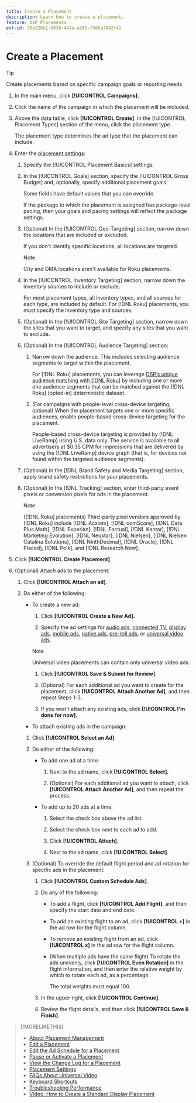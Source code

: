 ```yaml
---
title: Create a Placement
description: Learn how to create a placement.
feature: DSP Placements
exl-id: 28a328b1-0839-442e-a245-f586a7042f41
---
```

# Create a Placement

>[!TIP]
>
>Create placements based on specific campaign goals or reporting needs.

1. In the main menu, click **[!UICONTROL Campaigns]**.

1. Click the name of the campaign in which the placement will be included.

1. Above the data table, click **[!UICONTROL Create]**. In the [!UICONTROL Placement Types] section of the menu, click the placement type.

    The placement type determines the ad type that the placement can include.

1. Enter the [placement settings](placement-settings.md):

   1. Specify the [!UICONTROL Placement Basics] settings.

   1. In the [!UICONTROL Goals] section, specify the [!UICONTROL Gross Budget] and, optionally, specify additional placement goals.

      Some fields have default values that you can override.

      If the package to which the placement is assigned has package-level pacing, then your goals and pacing settings will reflect the package settings.

   1. (Optional) In the [!UICONTROL Geo-Targeting] section, narrow down the locations that are included or excluded.

      If you don't identify specific locations, all locations are targeted.

      >[!NOTE]
      >
      >City and DMA locations aren't available for Roku placements.

   1. In the [!UICONTROL Inventory Targeting] section, narrow down the inventory sources to include or exclude.

      For most placement types, all inventory types, and all sources for each type, are included by default. For [!DNL Roku] placements, you must specify the inventory type and sources.

   1. (Optional) In the [!UICONTROL Site Targeting] section, narrow down the sites that you want to target, and specify any sites that you want to exclude.

   1. (Optional) In the [!UICONTROL Audience Targeting] section:

      1. Narrow down the audience. This includes selecting audience segments to target within the placement.

         For [!DNL Roku] placements, you can leverage [DSP’s unique audience matching with [!DNL Roku]](/help/dsp/inventory/roku-inventory.md) by including one or more one audience segments that can be matched against the [!DNL Roku] (opted-in) deterministic dataset.

      1. (For campaigns with people-level cross-device targeting; optional) When the placement targets one or more specific audiences, enable people-based cross-device targeting for the placement.

         People-based cross-device targeting is provided by [!DNL LiveRamp] using U.S. data only. The service is available to all advertisers at $0.35 CPM for impressions that are delivered by using the [!DNL LiveRamp] device graph (that is, for devices not found within the targeted audience segments).

   1. (Optional) In the [!DNL Brand Safety and Media Targeting] section, apply brand safety restrictions for your placements.

   1. (Optional) In the [!DNL Tracking] section, enter third-party event pixels or conversion pixels for ads in the placement.

      >[!NOTE]
      >
      >([!DNL Roku] placements) Third-party pixel vendors approved by [!DNL Roku] include [!DNL Acxiom], [!DNL comScore], [!DNL Data Plus Math], [!DNL Experian], [!DNL Factual], [!DNL Kantar], [!DNL Marketing Evolution], [!DNL Neustar], [!DNL Nielsen], [!DNL Nielsen Catalina Solutions], [!DNL NinthDecimal], [!DNL Oracle], [!DNL Placed], [!DNL Polk], and [!DNL Research Now].

1. Click **[!UICONTROL Create Placement]**.

1. (Optional) Attach ads to the placement:

   1. Click **[!UICONTROL Attach an ad]**.

   1. Do either of the following:

      * To create a new ad:

        1. Click **[!UICONTROL Create a New Ad].**

        1. Specify the ad settings for [audio ads](/help/dsp/campaign-management/ads/ad-settings-audio.md), [connected TV](/help/dsp/campaign-management/ads/ad-settings-connected-tv.md), [display ads](/help/dsp/campaign-management/ads/ad-settings-display.md), [mobile ads](/help/dsp/campaign-management/ads/ad-settings-mobile.md), [native ads](/help/dsp/campaign-management/ads/ad-settings-native.md), [pre-roll ads](/help/dsp/campaign-management/ads/ad-settings-pre-roll.md), or [universal video ads](/help/dsp/campaign-management/ads/ad-settings-universal-video.md).

        >[!NOTE]
        >
        >Universal video placements can contain only universal video ads.

        1. Click **[!UICONTROL Save & Submit for Review]**.

        1. (Optional) For each additional ad you want to create for the placement, click **[!UICONTROL Attach Another Ad]**, and then repeat Steps 1-3.

        1. If you won't attach any existing ads, click **[!UICONTROL I'm done for now]**.

       * To attach existing ads in the campaign:

        1. Click **[!UICONTROL Select an Ad]**.

        1. Do either of the following:

            * To add one ad at a time:

              1. Next to the ad name, click **[!UICONTROL Select].**

              1. (Optional) For each additional ad you want to attach, click **[!UICONTROL Attach Another Ad]**, and then repeat the process.

            * To add up to 20 ads at a time:

               1. Select the check box above the ad list.

               1. Select the check box next to each ad to add.

               1. Click **[!UICONTROL Attach]**.

               1. Next to the ad name, click **[!UICONTROL Select]**.

         1. (Optional) To override the default flight period and ad rotation for specific ads in the placement:

            1. Click **[!UICONTROL Custom Schedule Ads]**.

            1. Do any of the following:

               * To add a flight, click **[!UICONTROL Add Flight]**, and then specify the start date and end date.

               * To add an existing flight to an ad, click **[!UICONTROL +]** in the ad row for the flight column.

               * To remove an existing flight from an ad, click **[!UICONTROL x]** in the ad row for the flight column.

               * (When multiple ads have the same flight) To rotate the ads unevenly, click **[!UICONTROL Even Rotation]** in the flight information, and then enter the relative weight by which to rotate each ad, as a percentage.

                  The total weights must equal 100.

            1. In the upper right, click **[!UICONTROL Continue]**.

            1. Review the flight details, and then click **[!UICONTROL Save & Finish]**.

>[!MORELIKETHIS]
>
>* [About Placement Management](placement-about.md)
>* [Edit a Placement](placement-edit.md)
>* [Edit the Ad Schedule for a Placement](placement-edit-ad-schedule.md)
>* [Pause or Activate a Placement](placement-pause-activate.md)
>* [View the Change Log for a Placement](placement-change-log.md)
>* [Placement Settings](placement-settings.md)
>* [FAQs About Universal Video](/help/dsp/campaign-management/faq-universal-video.md)
>* [Keyboard Shortcuts](/help/dsp/campaign-management/reports/keyboard-shortcuts.md)
>* [Troubleshooting Performance](/help/dsp/optimization/troubleshooting-performance.md)
>* [Video: How to Create a Standard Display Placement](https://video.tv.adobe.com/v/340454)
